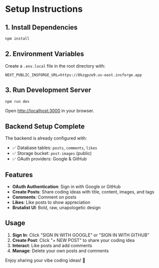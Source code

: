 # Setup Instructions

## 1. Install Dependencies

```bash
npm install
```

## 2. Environment Variables

Create a `.env.local` file in the root directory with:

```
NEXT_PUBLIC_INSFORGE_URL=https://8kzgpze9.us-east.insforge.app
```

## 3. Run Development Server

```bash
npm run dev
```

Open [http://localhost:3000](http://localhost:3000) in your browser.

## Backend Setup Complete

The backend is already configured with:
- ✅ Database tables: `posts`, `comments`, `likes`
- ✅ Storage bucket: `post-images` (public)
- ✅ OAuth providers: Google & GitHub

## Features

- **OAuth Authentication**: Sign in with Google or GitHub
- **Create Posts**: Share coding ideas with title, content, images, and tags
- **Comments**: Comment on posts
- **Likes**: Like posts to show appreciation
- **Brutalist UI**: Bold, raw, unapologetic design

## Usage

1. **Sign In**: Click "SIGN IN WITH GOOGLE" or "SIGN IN WITH GITHUB"
2. **Create Post**: Click "+ NEW POST" to share your coding idea
3. **Interact**: Like posts and add comments
4. **Manage**: Delete your own posts and comments

Enjoy sharing your vibe coding ideas! 🚀

